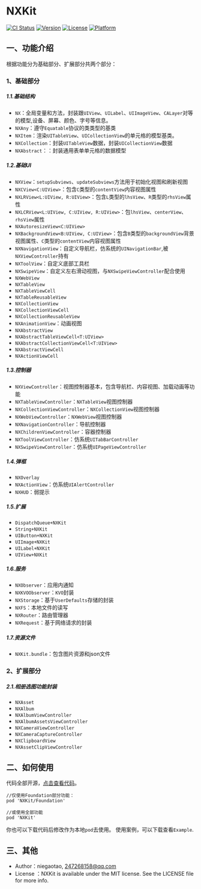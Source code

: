 # NXKit

[![CI Status](https://img.shields.io/travis/niegaotao/NXKit.svg?style=flat)](https://travis-ci.org/niegaotao/NXKit)
[![Version](https://img.shields.io/cocoapods/v/NXKit.svg?style=flat)](https://cocoapods.org/pods/NXKit)
[![License](https://img.shields.io/cocoapods/l/NXKit.svg?style=flat)](https://cocoapods.org/pods/NXKit)
[![Platform](https://img.shields.io/cocoapods/p/NXKit.svg?style=flat)](https://cocoapods.org/pods/NXKit)

## 一、功能介绍
根据功能分为基础部分、扩展部分共两个部分：

### 1、基础部分

##### 1.1.基础结构
- `NX`：全局变量和方法，封装跟`UIView`、`UILabel`、`UIImageView`、`CALayer`对等的模型,设备、屏幕、颜色、字号等信息。
- `NXAny`：遵守`Equatable`协议的类类型的基类
- `NXItem`：渲染`UITableView`、`UICollectionView`的单元格的模型基类。
- `NXCollection`：封装`UITableView`数据，封装`UICollectionView`数据
- `NXAbstract`：：封装通用表单单元格的数据模型

##### 1.2.基础UI
- `NXView`：`setupSubviews`、`updateSubviews`方法用于初始化视图和刷新视图
- `NXCView<C:UIView>`：包含`C`类型的`contentView`内容视图属性
- `NXLRView<L:UIView, R:UIView>`：包含`L`类型的`lhsView`、`R`类型的`rhsView`属性
- `NXLCRView<L:UIView, C:UIView, R:UIView>`：包`lhsView`、`centerView`、`rhsView`属性
- `NXAutoresizeView<C:UIView>`
- `NXBackgroundView<B:UIView, C:UIView>`：包含`B`类型的`backgroundView`背景视图属性、`C`类型的`contentView`内容视图属性
- `NXNavigationView`：自定义导航栏，仿系统的`UINavigationBar`,被`NXViewController`持有
- `NXToolView`：自定义底部工具栏
- `NXSwipeView`：自定义左右滑动视图，与`NXSwipeViewController`配合使用
- `NXWebView`
- `NXTableView`
- `NXTableViewCell`
- `NXTableReusableView`
- `NXCollectionView`
- `NXCollectionViewCell`
- `NXCollectionReusableView`
- `NXAnimationView`：动画视图
- `NXAbstractView`
- `NXAbstractTableViewCell<T:UIView>`
- `NXAbstractCollectionViewCell<T:UIView>`
- `NXAbstractViewCell`
- `NXActionViewCell`

##### 1.3.控制器
- `NXViewController`：视图控制器基本，包含导航栏、内容视图、加载动画等功能
- `NXTableViewController`：`NXTableView`视图控制器
- `NXCollectionViewController`：`NXCollectionView`视图控制器
- `NXWebViewController`：`NXWebView`视图控制器
- `NXNavigationController`：导航控制器
- `NXChildrenViewController`：容器控制器
- `NXToolViewController`：仿系统`UITabBarController`
- `NXSwipeViewController`：仿系统`UIPageViewController`

##### 1.4.弹框
- `NXOverlay`
- `NXActionView`：仿系统`UIAlertController`
- `NXHUD`：弱提示

##### 1.5.扩展
- `DispatchQueue+NXKit`
- `String+NXKit`
- `UIButton+NXKit`
- `UIImage+NXKit`
- `UILabel+NXKit`
- `UIView+NXKit`

##### 1.6.服务
- `NXObserver`：应用内通知
- `NXKVOObserver`：`KVO`封装
- `NXStorage`：基于`UserDefaults`存储的封装
- `NXFS`：本地文件的读写
- `NXRouter`：路由管理器
- `NXRequest`：基于网络请求的封装

##### 1.7.资源文件
- `NXKit.bundle`：包含图片资源和json文件

### 2、扩展部分

##### 2.1.相册选图功能封装
- `NXAsset`
- `NXAlbum`
- `NXAlbumViewController`
- `NXAlbumAssetsViewController`
- `NXCameraViewController`
- `NXCameraCaptureController`
- `NXClipboardView`
- `NXAssetClipViewController`

## 二、如何使用
代码全部开源，[点击查看代码](https://github.com/niegaotao/NXKit.git)。
```
//仅使用Foundation部分功能：
pod 'NXKit/Foundation'

//或使用全部功能
pod 'NXKit'
```
你也可以下载代码后修改作为本地`pod`去使用。
使用案例，可以下载查看`Example`.

## 三、其他
- Author：niegaotao, 247268158@qq.com
- License ：NXKit is available under the MIT license. See the LICENSE file for more info.
